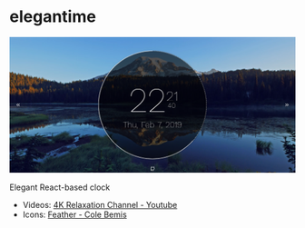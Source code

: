 # elegantime

![Splash](splash.png)

Elegant React-based clock

* Videos: [4K Relaxation Channel - Youtube](https://www.youtube.com/channel/UCg72Hd6UZAgPBAUZplnmPMQ/videos)
* Icons: [Feather - Cole Bemis](https://feathericons.com/)